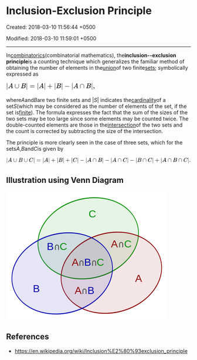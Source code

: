 # Inclusion-Exclusion Principle

Created: 2018-03-10 11:56:44 +0500

Modified: 2018-03-10 11:59:01 +0500

---

In[combinatorics](https://en.wikipedia.org/wiki/Combinatorics)(combinatorial mathematics), the**inclusion--exclusion principle**is a counting technique which generalizes the familiar method of obtaining the number of elements in the[union](https://en.wikipedia.org/wiki/Union_(set_theory))of two finite[sets](https://en.wikipedia.org/wiki/Set_(mathematics)); symbolically expressed as

![](media/Inclusion-Exclusion-Principle-image1.png)

where*A*and*B*are two finite sets and |*S*| indicates the[cardinality](https://en.wikipedia.org/wiki/Cardinality)of a set*S*(which may be considered as the number of elements of the set, if the set is[finite](https://en.wikipedia.org/wiki/Finite_set)). The formula expresses the fact that the sum of the sizes of the two sets may be too large since some elements may be counted twice. The double-counted elements are those in the[intersection](https://en.wikipedia.org/wiki/Intersection_(set_theory))of the two sets and the count is corrected by subtracting the size of the intersection.

The principle is more clearly seen in the case of three sets, which for the sets*A*,*B*and*C*is given by

![](media/Inclusion-Exclusion-Principle-image2.png)

## Illustration using Venn Diagram

![впс с АпВпС ](media/Inclusion-Exclusion-Principle-image3.png)

## References

- <https://en.wikipedia.org/wiki/Inclusion%E2%80%93exclusion_principle>
